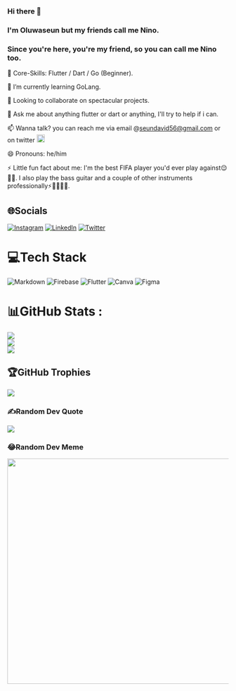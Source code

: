 ### Hi there 👋
### I'm Oluwaseun but my friends call me Nino.
### Since you're here, you're my friend, so you can call me Nino too.


🌱 Core-Skills: Flutter / Dart / Go (Beginner).

🌱 I’m currently learning GoLang.

🔭 Looking to collaborate on spectacular projects.

💬 Ask me about anything flutter or dart or anything, I'll try to help if i can.

📫 Wanna talk? you can reach me via email @seundavid56@gmail.com or on twitter [<img src='https://cdn.jsdelivr.net/npm/simple-icons@3.0.1/icons/twitter.svg' alt='twitter' height='18' >](https://twitter.com/DavidOdunlade)


😄 Pronouns: he/him

⚡ Little fun fact about me: I'm the best FIFA player you'd ever play against😌😮‍💨. I also play the bass guitar and a couple of other instruments professionally⚡️🥁🎹🎸🌟.

## 🌐Socials
[![Instagram](https://img.shields.io/badge/Instagram-%23E4405F.svg?logo=Instagram&logoColor=white)](https://instagram.com/ninobass1) [![LinkedIn](https://img.shields.io/badge/LinkedIn-%230077B5.svg?logo=linkedin&logoColor=white)](https://www.linkedin.com/in/oluwaseun-odunlade) [![Twitter](https://img.shields.io/badge/Twitter-%231DA1F2.svg?logo=Twitter&logoColor=white)](https://twitter.com/nino_bass1) 

# 💻Tech Stack
![Markdown](https://img.shields.io/badge/markdown-%23000000.svg?style=flat&logo=markdown&logoColor=white) ![Firebase](https://img.shields.io/badge/firebase-%23039BE5.svg?style=flat&logo=firebase) ![Flutter](https://img.shields.io/badge/Flutter-%2302569B.svg?style=flat&logo=Flutter&logoColor=white) ![Canva](https://img.shields.io/badge/Canva-%2300C4CC.svg?style=flat&logo=Canva&logoColor=white) 	![Figma](https://img.shields.io/badge/figma-%23F24E1E.svg?style=flat&logo=figma&logoColor=white) 

# 📊GitHub Stats :
![](https://github-readme-stats.vercel.app/api?username=NinoBass&theme=highcontrast&hide_border=false&include_all_commits=false&count_private=true)<br/>
![](https://github-readme-streak-stats.herokuapp.com/?user=NinoBass&theme=highcontrast&hide_border=false)<br/>
![](https://github-readme-stats.vercel.app/api/top-langs/?username=NinoBass&theme=highcontrast&hide_border=false&include_all_commits=false&count_private=true&layout=compact)

## 🏆GitHub Trophies
![](https://github-profile-trophy.vercel.app/?username=NinoBass&theme=radical&no-frame=false&no-bg=false&margin-w=4)

### ✍️Random Dev Quote
![](https://quotes-github-readme.vercel.app/api?type=horizontal&theme=dark)

### 😂Random Dev Meme
<img src="https://random-memer.herokuapp.com/" width="512px"/>
